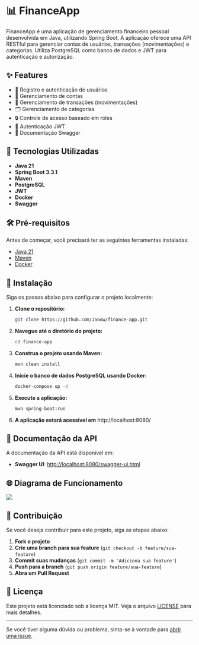 # 📊 FinanceApp

FinanceApp é uma aplicação de gerenciamento financeiro pessoal desenvolvida em Java, utilizando Spring Boot. A aplicação oferece uma API RESTful para gerenciar contas de usuários, transações (movimentações) e categorias. Utiliza PostgreSQL como banco de dados e JWT para autenticação e autorização.


## ✨ Features

- 📝 Registro e autenticação de usuários
- 💼 Gerenciamento de contas
- 💸 Gerenciamento de transações (movimentações)
- 🗂️ Gerenciamento de categorias
- 🔒 Controle de acesso baseado em roles
- 🔑 Autenticação JWT
- 📜 Documentação Swagger

## 🚀 Tecnologias Utilizadas

- **Java 21**
- **Spring Boot 3.3.1**
- **Maven**
- **PostgreSQL**
- **JWT**
- **Docker**
- **Swagger**

## 🛠 Pré-requisitos

Antes de começar, você precisará ter as seguintes ferramentas instaladas:

- [Java 21](https://www.oracle.com/java/technologies/javase/jdk21-archive-downloads.html)
- [Maven](https://maven.apache.org/install.html)
- [Docker](https://docs.docker.com/get-docker/)


## 📝 Instalação

Siga os passos abaixo para configurar o projeto localmente:

1. **Clone o repositório:**

   ```bash
   git clone https://github.com/Jaoow/finance-app.git
   ```

2. **Navegue até o diretório do projeto:**

   ```bash
   cd finance-app
   ```

3. **Construa o projeto usando Maven:**

   ```bash
   mvn clean install
   ```

4. **Inicie o banco de dados PostgreSQL usando Docker:**

   ```bash
   docker-compose up -d
   ```

5. **Execute a aplicação:**

   ```bash
   mvn spring-boot:run
   ```

6. **A aplicação estará acessível em** http://localhost:8080/

## 📖 Documentação da API

A documentação da API está disponível em:

- **Swagger UI**: [http://localhost:8080/swagger-ui.html](http://localhost:8080/swagger-ui.html)

## 🌐 Diagrama de Funcionamento

[![](https://mermaid.ink/img/pako:eNqtlFFv2jAQx7_KyVKlTiriPQ-VYFmnTkOlC9te8uI5V7BK7Mx2qBDiu--c2CEJsO2hPGA797vz3__Ed2BCF8gSZvF3jUpgKvna8DJXQD8n3RbhQSpOkVlVwQSyvXVYwtMOzU7iW65a8uYGZsJpY4GrAj7qstIKlbNttOLGSSErrhx8t2iA22Y8j86Wjz7Y25KeXMBqt_FcM2ZeisALlBC6ptGDYXqVXegdltjC3fwqnc49t9TWrQ1mz18h5Y7_4hZ7fjQH9QKpkhTcSR1iPjC5v6eDJbB8ylYw5UQ1fwFFuBUGC7_iW_uhTSPeZxGVwA--lYXnTi76wCSW_YauNgq-_FzBSr-iOlUgwud4xNI7sghvkjzskd0BFlzxNUbr7Ln4z5-89hCG21job3opfEGu371BBplt4QQe0IlNsHOgJayITecJPNdo9iMinU_6lYItkWne2rBUVDTYrc9dt3BEj22MH9W_fJwewuyxOE7LmPTu7kY50d54QUYy43Lg8YhpTT4VDC53VM--rlzUdrbt_3k9xtkdK9GUXBbUyg4-PWd0m0rMWULTgpvXnOXqSBxdM53tlWCJMzXeMaPr9YYlL3TRaFVX3sjQBLunWEjqbYu2UzYN8_gHAoC3Cg?type=png)](https://mermaid.live/edit#pako:eNqtlFFv2jAQx7_KyVKlTiriPQ-VYFmnTkOlC9te8uI5V7BK7Mx2qBDiu--c2CEJsO2hPGA797vz3__Ed2BCF8gSZvF3jUpgKvna8DJXQD8n3RbhQSpOkVlVwQSyvXVYwtMOzU7iW65a8uYGZsJpY4GrAj7qstIKlbNttOLGSSErrhx8t2iA22Y8j86Wjz7Y25KeXMBqt_FcM2ZeisALlBC6ptGDYXqVXegdltjC3fwqnc49t9TWrQ1mz18h5Y7_4hZ7fjQH9QKpkhTcSR1iPjC5v6eDJbB8ylYw5UQ1fwFFuBUGC7_iW_uhTSPeZxGVwA--lYXnTi76wCSW_YauNgq-_FzBSr-iOlUgwud4xNI7sghvkjzskd0BFlzxNUbr7Ln4z5-89hCG21job3opfEGu371BBplt4QQe0IlNsHOgJayITecJPNdo9iMinU_6lYItkWne2rBUVDTYrc9dt3BEj22MH9W_fJwewuyxOE7LmPTu7kY50d54QUYy43Lg8YhpTT4VDC53VM--rlzUdrbt_3k9xtkdK9GUXBbUyg4-PWd0m0rMWULTgpvXnOXqSBxdM53tlWCJMzXeMaPr9YYlL3TRaFVX3sjQBLunWEjqbYu2UzYN8_gHAoC3Cg)

## 🤝 Contribuição

Se você deseja contribuir para este projeto, siga as etapas abaixo:

1. **Fork o projeto**
2. **Crie uma branch para sua feature** (`git checkout -b feature/sua-feature`)
3. **Commit suas mudanças** (`git commit -m 'Adiciona sua feature'`)
4. **Push para a branch** (`git push origin feature/sua-feature`)
5. **Abra um Pull Request**

## 📜 Licença

Este projeto está licenciado sob a licença MIT. Veja o arquivo [LICENSE](LICENSE) para mais detalhes.

---

Se você tiver alguma dúvida ou problema, sinta-se à vontade para [abrir uma issue](https://github.com/Jaoow/finance-app/issues).

